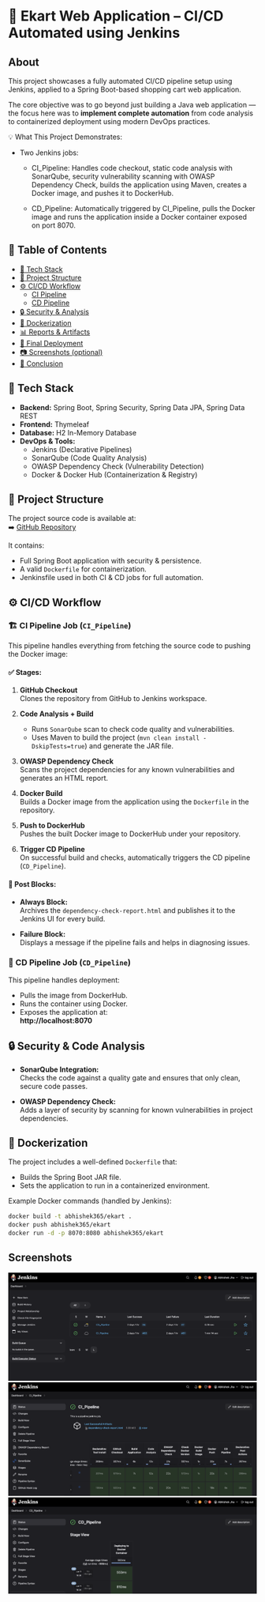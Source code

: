 #  🚀 Ekart Web Application – CI/CD Automated using Jenkins

## About

This project showcases a fully automated CI/CD pipeline setup using Jenkins, applied to a Spring Boot-based shopping cart web application.

The core objective was to go beyond just building a Java web application — the focus here was to **implement complete automation** from code analysis to containerized deployment using modern DevOps practices.

💡 What This Project Demonstrates:
- Two Jenkins jobs:

    - CI_Pipeline: Handles code checkout, static code analysis with SonarQube, security vulnerability scanning with OWASP Dependency Check,           builds the application using Maven, creates a Docker image, and pushes it to DockerHub.

    - CD_Pipeline: Automatically triggered by CI_Pipeline, pulls the Docker image and runs the application inside a Docker container exposed on       port 8070.

## 📌 Table of Contents

- [🔧 Tech Stack](#-tech-stack)
- [📁 Project Structure](#-project-structure)
- [⚙️ CI/CD Workflow](#️-cicd-workflow)
  - [CI Pipeline](#ci-pipeline-job)
  - [CD Pipeline](#cd-pipeline-job)
- [🔒 Security & Analysis](#-security--code-analysis)
- [🐳 Dockerization](#-dockerization)
- [📊 Reports & Artifacts](#-reports--artifacts)
- [📌 Final Deployment](#-final-deployment)
- [📷 Screenshots (optional)](#-screenshots-optional)
- [📎 Conclusion](#-conclusion)

##  🔧 Tech Stack

- **Backend:** Spring Boot, Spring Security, Spring Data JPA, Spring Data REST
- **Frontend:** Thymeleaf
- **Database:** H2 In-Memory Database
- **DevOps & Tools:**  
  - Jenkins (Declarative Pipelines)  
  - SonarQube (Code Quality Analysis)  
  - OWASP Dependency Check (Vulnerability Detection)  
  - Docker & Docker Hub (Containerization & Registry)

## 📁 Project Structure

The project source code is available at:  
➡️ [GitHub Repository](https://github.com/abhijha16/Ekart.git)

It contains:
- Full Spring Boot application with security & persistence.
- A valid `Dockerfile` for containerization.
- Jenkinsfile used in both CI & CD jobs for full automation.

## ⚙️ CI/CD Workflow

### 🏗️ CI Pipeline Job (`CI_Pipeline`)

This pipeline handles everything from fetching the source code to pushing the Docker image:

#### ✅ Stages:

1. **GitHub Checkout**  
   Clones the repository from GitHub to Jenkins workspace.

2. **Code Analysis + Build**  
   - Runs `SonarQube` scan to check code quality and vulnerabilities.
   - Uses Maven to build the project (`mvn clean install -DskipTests=true`) and generate the JAR file.

3. **OWASP Dependency Check**  
   Scans the project dependencies for any known vulnerabilities and generates an HTML report.

4. **Docker Build**  
   Builds a Docker image from the application using the `Dockerfile` in the repository.

5. **Push to DockerHub**  
   Pushes the built Docker image to DockerHub under your repository.

6. **Trigger CD Pipeline**  
   On successful build and checks, automatically triggers the CD pipeline (`CD_Pipeline`).

#### 🧯 Post Blocks:

- **Always Block:**  
  Archives the `dependency-check-report.html` and publishes it to the Jenkins UI for every build.

- **Failure Block:**  
  Displays a message if the pipeline fails and helps in diagnosing issues.

### 🚀 CD Pipeline Job (`CD_Pipeline`)

This pipeline handles deployment:

- Pulls the image from DockerHub.
- Runs the container using Docker.
- Exposes the application at:  
  **http://localhost:8070**

## 🔒 Security & Code Analysis

- **SonarQube Integration:**  
  Checks the code against a quality gate and ensures that only clean, secure code passes.

- **OWASP Dependency Check:**  
  Adds a layer of security by scanning for known vulnerabilities in project dependencies.

## 🐳 Dockerization

The project includes a well-defined `Dockerfile` that:
- Builds the Spring Boot JAR file.
- Sets the application to run in a containerized environment.

Example Docker commands (handled by Jenkins):
```bash
docker build -t abhishek365/ekart .
docker push abhishek365/ekart
docker run -d -p 8070:8080 abhishek365/ekart
```
## Screenshots
![Example Image](screenshots/1.png) <br>
![Example Image](screenshots/2.png) <br>
![Example Image](screenshots/3.png) <br>
